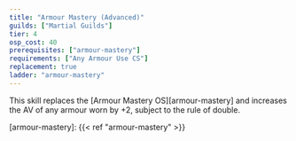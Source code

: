```yaml
---
title: "Armour Mastery (Advanced)"
guilds: ["Martial Guilds"]
tier: 4
osp_cost: 40
prerequisites: ["armour-mastery"]
requirements: ["Any Armour Use CS"]
replacement: true
ladder: "armour-mastery"
---
```

This skill replaces the [Armour Mastery OS][armour-mastery] and increases the AV of any armour worn by +2, subject to the rule of double.

[armour-mastery]: {{< ref "armour-mastery" >}}
